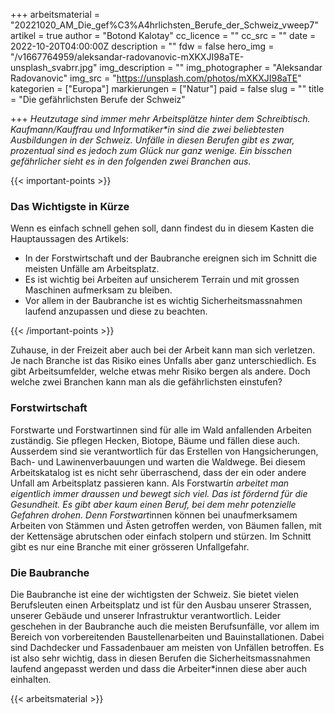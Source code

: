 +++
arbeitsmaterial = "20221020_AM_Die_gef%C3%A4hrlichsten_Berufe_der_Schweiz_vweep7"
artikel = true
author = "Botond Kalotay"
cc_licence = ""
cc_src = ""
date = 2022-10-20T04:00:00Z
description = ""
fdw = false
hero_img = "/v1667764959/aleksandar-radovanovic-mXKXJI98aTE-unsplash_svabrr.jpg"
img_description = ""
img_photographer = "Aleksandar Radovanovic"
img_src = "https://unsplash.com/photos/mXKXJI98aTE"
kategorien = ["Europa"]
markierungen = ["Natur"]
paid = false
slug = ""
title = "Die gefährlichsten Berufe der Schweiz"

+++
_Heutzutage sind immer mehr Arbeitsplätze hinter dem Schreibtisch. Kaufmann/Kauffrau und Informatiker*in sind die zwei beliebtesten Ausbildungen in der Schweiz. Unfälle in diesen Berufen gibt es zwar, prozentual sind es jedoch zum Glück nur ganz wenige. Ein bisschen gefährlicher sieht es in den folgenden zwei Branchen aus._

{{< important-points >}} <h3>Das Wichtigste in Kürze</h3>

<p>Wenn es einfach schnell gehen soll, dann findest du in diesem Kasten die Hauptaussagen des Artikels:</p>

<ul>

<li>In der Forstwirtschaft und der Baubranche ereignen sich im Schnitt die meisten Unfälle am Arbeitsplatz.</li>

<li>Es ist wichtig bei Arbeiten auf unsicherem Terrain und mit grossen Maschinen aufmerksam zu bleiben.</li>

<li>Vor allem in der Baubranche ist es wichtig Sicherheitsmassnahmen laufend anzupassen und diese zu beachten.</li>

</ul> {{< /important-points >}}

Zuhause, in der Freizeit aber auch bei der Arbeit kann man sich verletzen. Je nach Branche ist das Risiko eines Unfalls aber ganz unterschiedlich. Es gibt Arbeitsumfelder, welche etwas mehr Risiko bergen als andere. Doch welche zwei Branchen kann man als die gefährlichsten einstufen?

### Forstwirtschaft

Forstwarte und Forstwartinnen sind für alle im Wald anfallenden Arbeiten zuständig. Sie pflegen Hecken, Biotope, Bäume und fällen diese auch. Ausserdem sind sie verantwortlich für das Erstellen von Hangsicherungen, Bach- und Lawinenverbauungen und warten die Waldwege. Bei diesem Arbeitskatalog ist es nicht sehr überraschend, dass der ein oder andere Unfall am Arbeitsplatz passieren kann. Als Forstwart*in arbeitet man eigentlich immer draussen und bewegt sich viel. Das ist fördernd für die Gesundheit. Es gibt aber kaum einen Beruf, bei dem mehr potenzielle Gefahren drohen. Denn Forstwart*innen können bei unaufmerksamem Arbeiten von Stämmen und Ästen getroffen werden, von Bäumen fallen, mit der Kettensäge abrutschen oder einfach stolpern und stürzen. Im Schnitt gibt es nur eine Branche mit einer grösseren Unfallgefahr.

### Die Baubranche

Die Baubranche ist eine der wichtigsten der Schweiz. Sie bietet vielen Berufsleuten einen Arbeitsplatz und ist für den Ausbau unserer Strassen, unserer Gebäude und unserer Infrastruktur verantwortlich. Leider geschehen in der Baubranche auch die meisten Berufsunfälle, vor allem im Bereich von vorbereitenden Baustellenarbeiten und Bauinstallationen. Dabei sind Dachdecker und Fassadenbauer am meisten von Unfällen betroffen. Es ist also sehr wichtig, dass in diesen Berufen die Sicherheitsmassnahmen laufend angepasst werden und dass die Arbeiter*innen diese aber auch einhalten.



 {{< arbeitsmaterial >}} 